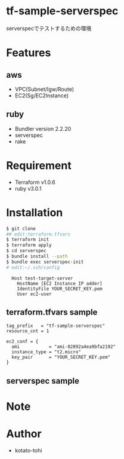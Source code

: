 # tf-sample-serverspec
serverspecでテストするための環境

# Features

## aws 
* VPC(Subnet/Igw/Route)
* EC2(Sg/EC2Instance)

## ruby
* Bundler version 2.2.20
* serverspec
* rake

# Requirement 
* Terraform  v1.0.6
* ruby v3.0.1

# Installation
```zsh
$ git clone
## edit:terraform.tfvars
$ terraform init
$ terraform apply
$ cd serverspec
$ bundle install --path 
$ bundle exec serverspec-init
# edit:~/.ssh/config
```

``` text:.ssh/config
  Host test-target-server
    HostName [EC2 Instance IP adder]
    IdentityFile YOUR_SECRET_KEY.pem
    User ec2-user
```

## terraform.tfvars sample

```
tag_prefix   = "tf-sample-serverspec"
resource_cnt = 1

ec2_conf = {
  ami           = "ami-02892a4ea9bfa2192"
  instance_type = "t2.micro"
  key_pair      = "YOUR_SECRET_KEY.pem"
}
```


## serverspec sample

# Note


# Author 
* kotato-tohi